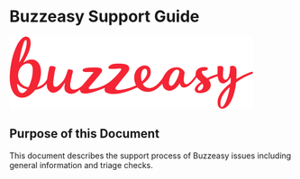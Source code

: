 # Buzzeasy Support Guide

![Buzzeasy](images/Buzzeasy_logo_full-red.png)

## Purpose of this Document

This document describes the support process of Buzzeasy issues including
general information and triage checks.